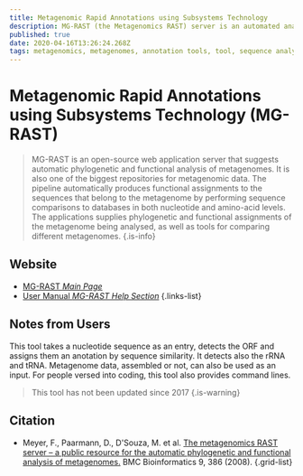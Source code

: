 ```yaml
---
title: Metagenomic Rapid Annotations using Subsystems Technology
description: MG-RAST (the Metagenomics RAST) server is an automated analysis platform for metagenomes providing quantitative insights into microbial populations based on sequence data. 
published: true
date: 2020-04-16T13:26:24.268Z
tags: metagenomics, metagenomes, annotation tools, tool, sequence analysis, prediction, 2008, orthology
---
```


# Metagenomic Rapid Annotations using Subsystems Technology (MG-RAST)

> MG-RAST is an open-source web application server that suggests automatic phylogenetic and functional analysis of metagenomes. It is also one of the biggest repositories for metagenomic data.  The pipeline automatically produces functional assignments to the sequences that belong to the metagenome by performing sequence comparisons to databases in both nucleotide and amino-acid levels. The applications supplies phylogenetic and functional assignments of the metagenome being analysed, as well as tools for comparing different metagenomes. 
{.is-info}

## Website

- [MG-RAST *Main Page*](http://metagenomics.anl.gov/)
- [User Manual *MG-RAST Help Section*](https://help.mg-rast.org/user_manual.html)
{.links-list}

## Notes from Users
This tool takes a nucleotide sequence as an entry, detects the ORF and assigns them an anotation by sequence similarity. It detects also the rRNA and tRNA. Metagenome data, assembled or not, can also be used as an input.
For people versed into coding, this tool also provides command lines.
> This tool has not been updated since 2017
{.is-warning}


## Citation

- Meyer, F., Paarmann, D., D'Souza, M. et al. [The metagenomics RAST server – a public resource for the automatic phylogenetic and functional analysis of metagenomes.](https://bmcbioinformatics.biomedcentral.com/articles/10.1186/1471-2105-9-386) BMC Bioinformatics 9, 386 (2008). 
{.grid-list}